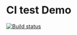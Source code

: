 # CI test Demo
[![Build status](https://ci.appveyor.com/api/projects/status/kwf9kxckowddcdho?svg=true)](https://ci.appveyor.com/project/Evgeniya882023/unit-testing-description-of-installation)